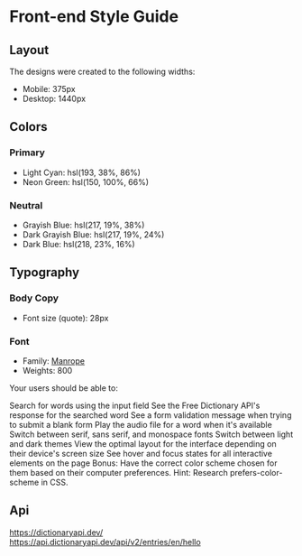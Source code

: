 # Front-end Style Guide

## Layout

The designs were created to the following widths:

- Mobile: 375px
- Desktop: 1440px

## Colors

### Primary

- Light Cyan: hsl(193, 38%, 86%)
- Neon Green: hsl(150, 100%, 66%)

### Neutral

- Grayish Blue: hsl(217, 19%, 38%)
- Dark Grayish Blue: hsl(217, 19%, 24%)
- Dark Blue: hsl(218, 23%, 16%)

## Typography

### Body Copy

- Font size (quote): 28px

### Font

- Family: [Manrope](https://fonts.google.com/specimen/Manrope)
- Weights: 800

Your users should be able to:

Search for words using the input field
See the Free Dictionary API's response for the searched word
See a form validation message when trying to submit a blank form
Play the audio file for a word when it's available
Switch between serif, sans serif, and monospace fonts
Switch between light and dark themes
View the optimal layout for the interface depending on their device's screen size
See hover and focus states for all interactive elements on the page
Bonus: Have the correct color scheme chosen for them based on their computer preferences. Hint: Research prefers-color-scheme in CSS.

## Api
https://dictionaryapi.dev/
https://api.dictionaryapi.dev/api/v2/entries/en/hello